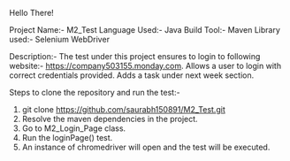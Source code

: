 Hello There!

Project Name:- M2_Test
Language Used:- Java
Build Tool:- Maven
Library used:- Selenium WebDriver

Description:-
The test under this project ensures to login to following website:- https://company503155.monday.com.
Allows a user to login with correct credentials provided.
Adds a task under next week section.

Steps to clone the repository and run the test:-
  1. git clone https://github.com/saurabh150891/M2_Test.git
  2. Resolve the maven dependencies in the project.
  3. Go to M2_Login_Page class.
  4. Run the loginPage() test.
  5. An instance of chromedriver will open and the test will be executed.
